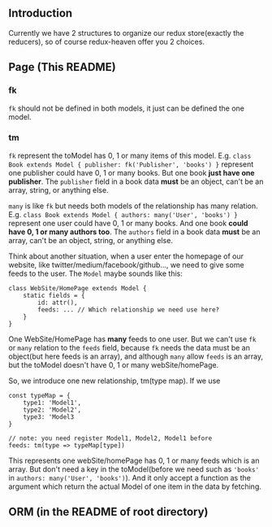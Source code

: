 ## Introduction

Currently we have 2 structures to organize our redux store(exactly the reducers),
so of course redux-heaven offer you 2 choices.

## Page (This README)

### fk
`fk` should not be defined in both models, it just can be defined the one model. 

### tm
`fk` represent the toModel has 0, 1 or many items of this model.
E.g. `class Book extends Model { publisher: fk('Publisher', 'books') }` represent one publisher
could have 0, 1 or many books. But one book **just have one publisher**. The `publisher` field in a book data **must** be an object, can't be an array, string, or anything else.

`many` is like `fk` but needs both models of the relationship
has many relation. E.g. `class Book extends Model { authors: many('User', 'books') }` represent one user
could have 0, 1 or many books. And one book **could have 0, 1 or many authors too**. The `authors` field in a book data **must** be an array, can't be an object, string, or anything else.

Think about another situation, when a user enter the homepage of our website, like twitter/medium/facebook/github..., we need to
give some feeds to the user. The `Model` maybe sounds like this:

```
class WebSite/HomePage extends Model {
    static fields = {
        id: attr(),
        feeds: ... // Which relationship we need use here?
    }
}
```

One WebSite/HomePage has **many** feeds to one user. But we can't use `fk` or `many` relation to the `feeds` field,
because `fk` needs the data must be an object(but here feeds is an array), and although `many` allow `feeds` is an array,
but the toModel doesn't have 0, 1 or many webSite/homePage.

So, we introduce one new relationship, tm(type map).
If we use 

```
const typeMap = {
    type1: 'Model1',
    type2: 'Model2',
    type3: 'Model3
}

// note: you need register Model1, Model2, Model1 before
feeds: tm(type => typeMap[type])
```

This represents one webSite/homePage has 0, 1 or many feeds which is an array.
But don't need a key in the toModel(before we need such as `'books'` in `authors: many('User', 'books')`).
And it only accept a function as the argument which return the actual Model of one item in the data by fetching.

## ORM (in the README of root directory)
